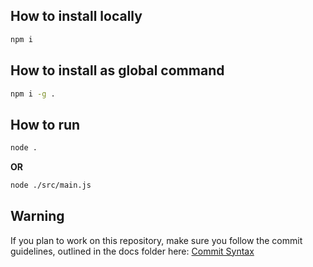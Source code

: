 
## How to install locally
```bash
npm i
```

## How to install as global command
```bash
npm i -g .
```

## How to run
```bash
node .
```
**OR**
```bash
node ./src/main.js
```

## Warning
If you plan to work on this repository, make sure you follow the commit guidelines, outlined in the docs folder here: [Commit Syntax](/docs/commit_syntax.md)